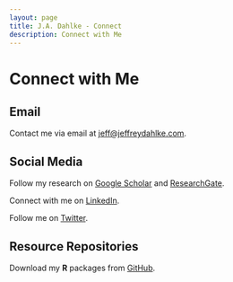 ```yaml
---
layout: page
title: J.A. Dahlke - Connect
description: Connect with Me
---
```


# Connect with Me

## Email
Contact me via email at [jeff@jeffreydahlke.com](mailto:jeff@jeffreydahlke.com).

## Social Media
Follow my research on [Google Scholar](https://scholar.google.com/citations?user=9myyxFoAAAAJ&hl=en) and [ResearchGate](https://www.researchgate.net/profile/Jeffrey_Dahlke).

Connect with me on [LinkedIn](https://www.linkedin.com/in/jeffreydahlke/).

Follow me on [Twitter](https://twitter.com/JeffreyDahlke).

## Resource Repositories
Download my **R** packages from [GitHub](https://github.com/jadahlke).
